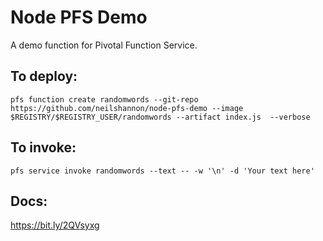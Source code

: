 Node PFS Demo
=============

A demo function for Pivotal Function Service.

## To deploy:

```
pfs function create randomwords --git-repo https://github.com/neilshannon/node-pfs-demo --image $REGISTRY/$REGISTRY_USER/randomwords --artifact index.js  --verbose
```

## To invoke:

```
pfs service invoke randomwords --text -- -w '\n' -d 'Your text here'
```

## Docs:
https://bit.ly/2QVsyxg
